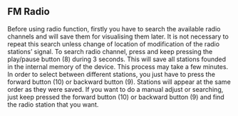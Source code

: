 ## FM Radio
Before using radio function, firstly you have to search the available radio
channels and will save them for visualising them later. It is not necessary
to repeat this search unless change of location of modification of the radio
stations’ signal.
To search radio channel, press and keep pressing the play/pause button (8)
during 3 seconds. This will save all stations founded in the internal memory
of the device. This process may take a few minutes.
In order to select between different stations, you just have to press the
forward button (10) or backward button (9). Stations will appear at
the same order as they were saved. If you want to do a manual adjust or
searching, just keep pressed the forward button (10) or backward button
(9) and find the radio station that you want.
